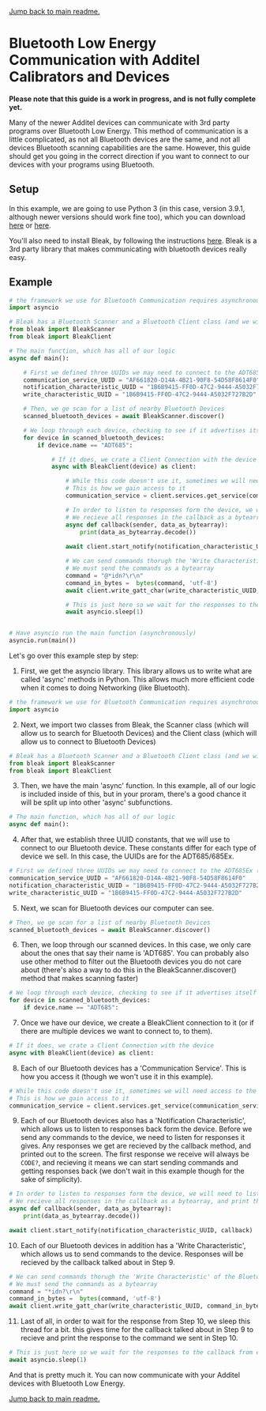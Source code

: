 [Jump back to main readme.](../readme.md)

# Bluetooth Low Energy Communication with Additel Calibrators and Devices

**Please note that this guide is a work in progress, and is not fully complete  yet.**

Many of the newer Additel devices can communicate with 3rd party programs over Bluetooth Low Energy.  This method of communication is a little complicated, as not all Bluetooth devices are the same, and not all devices Bluetooth scanning capabilities are the same.  However, this guide should get you going in the correct direction if you want to connect to our devices with your programs using Bluetooth.

## Setup

In this example, we are going to use Python 3 (in this case, version 3.9.1, although newer versions should work fine too), which you can download [here](https://www.python.org/downloads/) or [here](https://www.microsoft.com/en-us/p/python-39/9p7qfqmjrfp7).

You'll also need to install Bleak, by following the instructions [here](https://bleak.readthedocs.io/en/latest/installation.html).  Bleak is a 3rd party library that makes communicating with bluetooth devices really easy.

## Example

```python
# the framework we use for Bluetooth Communication requires asynchronous functions ,so we use asyncio for this
import asyncio

# Bleak has a Bluetooth Scanner and a Bluetooth Client class (and we will need both)
from bleak import BleakScanner
from bleak import BleakClient

# The main function, which has all of our logic
async def main():

    # First we defined three UUIDs we may need to connect to the ADT685Ex (these may differ if you have a different instrument)
    communication_service_UUID = "AF661820-D14A-4B21-90F8-54D58F8614F0"
    notification_characteristic_UUID = "1B6B9415-FF0D-47C2-9444-A5032F727B2D"
    write_characteristic_UUID = "1B6B9415-FF0D-47C2-9444-A5032F727B2D"

    # Then, we ge scan for a list of nearby Bluetooth Devices
    scanned_bluetooth_devices = await BleakScanner.discover()

    # We loop through each device, checking to see if it advertises itself as an ADT685Ex
    for device in scanned_bluetooth_devices:
        if device.name == "ADT685":

            # If it does, we crate a Client Connection with the device
            async with BleakClient(device) as client:

                # While this code doesn't use it, sometimes we will need access to the 'Communication Service' of the Bluetooth device
                # This is how we gain access to it
                communication_service = client.services.get_service(communication_service_UUID)

                # In order to listen to responses form the device, we will need to listen on the 'Notification Characteristic' of the Bluetooth Device
                # We recieve all responses in the callback as a bytearray, and print them out
                async def callback(sender, data_as_bytearray):
                    print(data_as_bytearray.decode())
                
                await client.start_notify(notification_characteristic_UUID, callback)

                # We can send commands thorugh the 'Write Characteristic' of the Bluetooth Device
                # We must send the commands as a bytearray
                command = "@*idn?\r\n"
                command_in_bytes =  bytes(command, 'utf-8')
                await client.write_gatt_char(write_characteristic_UUID, command_in_bytes)

                # This is just here so we wait for the responses to the callback from earlier
                await asyncio.sleep(1)


# Have asyncio run the main function (asynchronously)
asyncio.run(main())
```

Let's go over this example step by step:

1) First, we get the asyncio library.  This library allows us to write what are called 'async' methods in Python.  This allows much more efficient code when it comes to doing Networking (like Bluetooth).

```python
# the framework we use for Bluetooth Communication requires asynchronous functions ,so we use asyncio for htis
import asyncio
```

2) Next, we import two classes from Bleak, the Scanner class (which will allow us to search for Bluetooth Devices) and the Client class (which will allow us to connect to Bluetooth Devices)
```python
# Bleak has a Bluetooth Scanner and a Bluetooth Client class (and we will need both)
from bleak import BleakScanner
from bleak import BleakClient
```

3) Then, we have the main 'async' function.  In this example, all of our logic is included inside of this, but in your proram, there's a good chance it will be split up into other 'async' subfunctions.

```python
# The main function, which has all of our logic
async def main():
```

4) After that, we establish three UUID constants, that we will use to connect to our Bluetooth device.  These constants differ for each type of device we sell.  In this case, the UUIDs are for the ADT685/685Ex.
```python
# First we defined three UUIDs we may need to connect to the ADT685Ex (these may differ if you have a different instrument)
communication_service_UUID = "AF661820-D14A-4B21-90F8-54D58F8614F0"
notification_characteristic_UUID = "1B6B9415-FF0D-47C2-9444-A5032F727B2D"
write_characteristic_UUID = "1B6B9415-FF0D-47C2-9444-A5032F727B2D"
```

5) Next, we scan for Bluetooth devices our computer can see.
```python
# Then, we ge scan for a list of nearby Bluetooth Devices
scanned_bluetooth_devices = await BleakScanner.discover()
```

6) Then, we loop through our scanned devices.  In this case, we only care about the ones that say their name is 'ADT685'.  You can probably also use other method to filter out the Bluetooth devices you do not care about (there's also a way to do this in the BleakScanner.discover() method that makes scanning faster)
```python
# We loop through each device, checking to see if it advertises itself as an ADT685Ex
for device in scanned_bluetooth_devices:
    if device.name == "ADT685":
```

7) Once we have our device, we create a BleakClient connection to it (or if there are multiple devices we want to connect to, to them).
```python
# If it does, we crate a Client Connection with the device
async with BleakClient(device) as client:
```

8) Each of our Bluetooth devices has a 'Communication Service'.  This is how you access it (though we won't use it in this example).
```python
# While this code doesn't use it, sometimes we will need access to the 'Communication Service' of the Bluetooth device
# This is how we gain access to it
communication_service = client.services.get_service(communication_service_UUID)
```

9) Each of our Bluetooth devices also has a 'Notification Characteristic', which allows us to listen to responses back form the device.  Before we send any commands to the device, we need to listen for responses it gives.  Any responses we get are recieved by the callback method, and printed out to the screen.  The first response we receive will always be `CODE?`, and recieving it means we can start sending commands and getting responses back (we don't wait in this example though for the sake of simplicity).
```python
# In order to listen to responses form the device, we will need to listen on the 'Notification Characteristic' of the Bluetooth Device
# We recieve all responses in the callback as a bytearray, and print them out
async def callback(sender, data_as_bytearray):
    print(data_as_bytearray.decode())

await client.start_notify(notification_characteristic_UUID, callback)
```

10)  Each of our Bluetooth devices in addition has a 'Write Characteristic', which allows us to send commands to the device.  Responses will be recieved by the callback talked about in Step 9.
```python
# We can send commands thorugh the 'Write Characteristic' of the Bluetooth Device
# We must send the commands as a bytearray
command = "*idn?\r\n"
command_in_bytes =  bytes(command, 'utf-8')
await client.write_gatt_char(write_characteristic_UUID, command_in_bytes)
```

11)  Last of all, in order to wait for the response from Step 10, we sleep this thread for a bit.  this gives time for the callback talked about in Step 9 to recieve and print the response to the command we sent in Step 10.
```python
# This is just here so we wait for the responses to the callback from earlier
await asyncio.sleep(1)
```

And that is pretty much it.  You can now communicate with your Additel devices with Bluetooth Low Energy.

[Jump back to main readme.](../readme.md)

